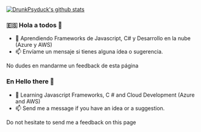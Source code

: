 [![DrunkPsyduck's github stats](https://github-readme-stats.vercel.app/api?username=drunkpsyduck)](https://github.com/anuraghazra/github-readme-stats)
### 🇪🇸 Hola a todos 👋
- 🔭 Aprendiendo Frameworks de Javascript, C# y Desarrollo en la nube (Azure y AWS) 
- 📫 Envíame un mensaje si tienes alguna ídea o sugerencia.
      
No dudes en mandarme un feedback de esta página     


### En Hello there 👋
- 🔭 Learning Javascript Frameworks, C # and Cloud Development (Azure and AWS)
- 📫 Send me a message if you have an idea or a suggestion.


Do not hesitate to send me a feedback on this page
<!--
**DrunkPsyduck/DrunkPsyduck** is a ✨ _special_ ✨ repository because its `README.md` (this file) appears on your GitHub profile.

Here are some ideas to get you started:

- 🔭 I’m currently working on ...
- 🌱 I’m currently learning ...
- 👯 I’m looking to collaborate on ...
- 🤔 I’m looking for help with ...
- 💬 Ask me about ...
- 📫 How to reach me: ...
- 😄 Pronouns: ...
- ⚡ Fun fact: ...
-->
